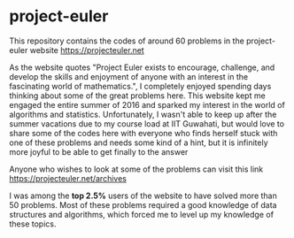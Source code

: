 # project-euler
This repository contains the codes of around 60 problems in the project-euler website https://projecteuler.net

As the website quotes "Project Euler exists to encourage, challenge, and develop the skills and enjoyment of anyone with an interest in the fascinating world of mathematics.", I completely enjoyed spending days thinking about some of the great problems here. This website kept me engaged the entire summer of 2016 and sparked my interest in the world of algorithms and statistics. Unfortunately, I wasn't able to keep up after the summer vacations due to my course load at IIT Guwahati, but would love to share some of the codes here with everyone who finds herself stuck with one of these problems and needs some kind of a hint, but it is infinitely more joyful to be able to get finally to the answer

Anyone who wishes to look at some of the problems can visit this link https://projecteuler.net/archives

I was among the **top 2.5%** users of the website to have solved more than 50 problems. Most of these problems required a good knowledge of data structures and algorithms, which forced me to level up my knowledge of these topics.
